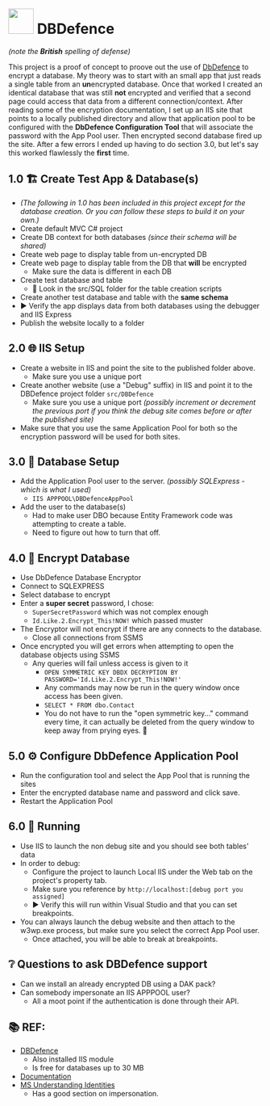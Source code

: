 ﻿# <img src="https://s7.orientaltrading.com/is/image/OrientalTrading/PDP_VIEWER_IMAGE/d-fence-spirit-signs~13829802" height=50px /> DBDefence 
*(note the **British** spelling of defense)*

This project is a proof of concept to proove out the use of [DbDefence](https://www.database-encryption.com/)
to encrypt a database.  My theory was to start with an small app that just reads a single table
from an **un**encrypted database.  Once that worked I created an identical database that was still
**not** encrypted and verified that a second page could access that data from a different
connection/context.  After reading some of the encryption documentation, I set up an IIS site
that points to a locally published directory and allow that application pool to be configured
with the **DbDefence Configuration Tool** that will associate the password with the App Pool
user.  Then encrypted second database fired up the site.  After a few errors I ended up having
to do section 3.0, but let's say this worked flawlessly the **first** time.

## 1.0 🏗️ Create Test App & Database(s)

* *(The following in 1.0 has been included in this project except for the database creation.  Or
you can follow these steps to build it on your own.)*
* Create default MVC C# project
* Create DB context for both databases *(since their schema will be shared)*
* Create web page to display table from un-encrypted DB
* Create web page to display table from the DB that **will** be encrypted
  * Make sure the data is different in each DB
* Create test database and table
  * 📁 Look in the src/SQL folder for the table creation scripts
* Create another test database and table with the **same schema**
* ▶️ Verify the app displays data from both databases using the debugger and IIS Express
* Publish the website locally to a folder

## 2.0 🌐 IIS Setup

* Create a website in IIS and point the site to the published folder above.
  * Make sure you use a unique port
* Create another website (use a "Debug" suffix) in IIS and point it to the DBDefence project folder
  `src/DBDefence`
  * Make sure you use a unique port *(possibly increment or decrement the previous port if you
    think the debug site comes before or after the published site)*
* Make sure that you use the same Application Pool for both so the encryption password will be
  used for both sites.

## 3.0 🧰 Database Setup

* Add the Application Pool user to the server. *(possibly SQLExpress - which is what I used)*
  * `IIS APPPOOL\DBDefenceAppPool`
* Add the user to the database(s)
  * Had to make user DBO because Entity Framework code was attempting to create a table.
  * Need to figure out how to turn that off.

## 4.0 🔐 Encrypt Database

* Use DbDefence Database Encryptor
* Connect to SQLEXPRESS
* Select database to encrypt
* Enter a **super secret** password, I chose:
  * `SuperSecretPassword` which was not complex enough
  * `Id.Like.2.Encrypt_This!NOW!` which passed muster
* The Encryptor will not encrypt if there are any connects to the database.
  * Close all connections from SSMS
* Once encrypted you will get errors when attempting to open the database objects using SSMS
  * Any queries will fail unless access is given to it
    * `OPEN SYMMETRIC KEY DBDX DECRYPTION BY PASSWORD='Id.Like.2.Encrypt_This!NOW!'`
    * Any commands may now be run in the query window once access has been given.
    * `SELECT * FROM dbo.Contact`
    * You do not have to run the "open symmetric key..." command every time, it can actually
      be deleted from the query window to keep away from prying eyes. 👀

## 5.0 ⚙️ Configure DbDefence Application Pool

* Run the configuration tool and select the App Pool that is running the sites
* Enter the encrypted database name and password and click save.
* Restart the Application Pool

## 6.0 🏃‍ Running

* Use IIS to launch the non debug site and you should see both tables' data
* In order to debug:
  * Configure the project to launch Local IIS under the Web tab on the project's property tab.
  * Make sure you reference by `http://localhost:[debug port you assigned]`
  * ▶️ Verify this will run within Visual Studio and that you can set breakpoints.
* You can always launch the debug website and then attach to the w3wp.exe process, but make sure
  you select the correct App Pool user.
  * Once attached, you will be able to break at breakpoints.

## ❔ Questions to ask DBDefence support

* Can we install an already encrypted DB using a DAK pack?
* Can somebody impersonate an IIS APPPOOL user?
  * All a moot point if the authentication is done through their API.

## 📚 REF:

* [DBDefence](https://www.database-encryption.com/)
  * Also installed IIS module
  * Is free for databases up to 30 MB
* [Documentation](https://www.database-encryption.com/support/dbdefence-documentation/)
* [MS Understanding Identities](https://docs.microsoft.com/en-us/troubleshoot/iis/understanding-identities)
  * Has a good section on impersonation.
